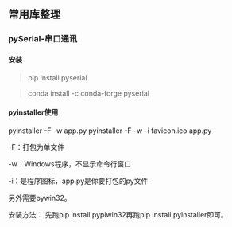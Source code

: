 ## 常用库整理

### pySerial-串口通讯 
#### 安装
>pip install pyserial

>conda install -c conda-forge pyserial

#### pyinstaller使用
pyinstaller -F -w app.py
pyinstaller -F -w -i favicon.ico app.py

-F：打包为单文件

-w：Windows程序，不显示命令行窗口

-i：是程序图标，app.py是你要打包的py文件

另外需要pywin32。

安装方法：
先跑pip install pypiwin32再跑pip install pyinstaller即可。
